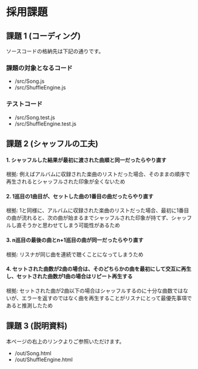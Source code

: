 # 採用課題

## 課題 1 (コーディング)

ソースコードの格納先は下記の通りです。

### 課題の対象となるコード

* /src/Song.js
* /src/ShuffleEngine.js

### テストコード

* /src/Song.test.js
* /src/ShuffleEngine.test.js

## 課題 2 (シャッフルの工夫)

#### 1. シャッフルした結果が最初に渡された曲順と同一だったらやり直す

根拠: 例えばアルバムに収録された楽曲のリストだった場合、そのままの順序で再生されるとシャッフルされた印象が全くないため

#### 2. 1巡目の1曲目が、セットした曲の1番目の曲だったらやり直す
根拠: 1と同様に、アルバムに収録された楽曲のリストだった場合、最初に1番目の曲が流れると、次の曲が始まるまでシャッフルされた印象が持てず、シャッフルし直そうかと思わせてしまう可能性があるため

#### 3. n巡目の最後の曲とn+1巡目の曲が同一だったらやり直す

根拠: リスナが同じ曲を連続で聴くことになってしまうため

#### 4. セットされた曲数が2曲の場合は、そのどちらかの曲を最初にして交互に再生し、セットされた曲数が1曲の場合はリピート再生する

根拠: セットされた曲が2曲以下の場合はシャッフルするのに十分な曲数ではないが、エラーを返すのではなく曲を再生することがリスナにとって最優先事項であると推測したため


## 課題 3 (説明資料)

本ページの右上のリンクよりご参照いただけます。

* /out/Song.html
* /out/ShuffleEngine.html